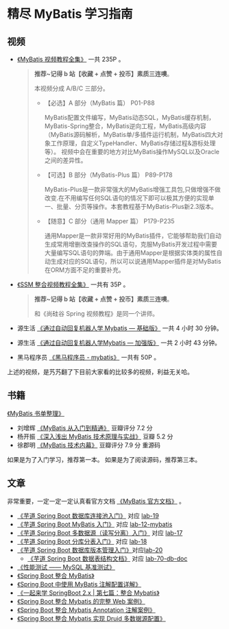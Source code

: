 # 精尽 MyBatis 学习指南

## 视频

- [《MyBatis 视频教程全集》](https://www.bilibili.com/video/av59564271/?pikaqiu) 一共 235P 。

  > **推荐~记得 b 站【收藏 + 点赞 + 投币】素质三连噢**。
  >
  > 本视频分成 A/B/C 三部分。
  >
  > - 【必选】A 部分（MyBatis 篇） P01-P88
  >
  >   MyBatis配置文件编写，MyBatis动态SQL，MyBatis缓存机制，MyBatis-Spring整合，MyBatis逆向工程，MyBatis高级内容（MyBatis源码解析，MyBatis单/多插件运行机制，MyBatis四大对象工作原理，自定义TypeHandler、MyBatis存储过程&游标处理等）。 视频中会在重要的地方对比MyBatis操作MySQL以及Oracle之间的差异性。
  >
  > - 【可选】B 部分（MyBatis-Plus 篇） P89-P178
  >
  >   MyBatis-Plus是一款非常强大的MyBatis增强工具包,只做增强不做改变.在不用编写任何SQL语句的情况下即可以极其方便的实现单一、批量、分页等操作。本套教程基于MyBatis-Plus新2.3版本。
  >
  > - 【随意】C 部分（通用 Mapper 篇） P179-P235
  >
  >   通用Mapper是一款非常好用的MyBatis插件，它能够帮助我们自动生成常用增删改查操作的SQL语句，克服MyBatis开发过程中需要大量编写SQL语句的弊端。由于通用Mapper是根据实体类的属性自动生成对应的SQL语句，所以可以说通用Mapper插件是对MyBatis在ORM方面不足的重要补充。

- [《SSM 整合视频教程全集》](https://www.bilibili.com/video/av59585780/?pikaqiu) 一共有 35P 。

  > **推荐~记得 b 站【收藏 + 点赞 + 投币】素质三连噢**。
  >
  > 和《尚硅谷 Spring 视频教程》是同一个讲师。

- 源生活 [《通过自动回复机器人学 Mybatis — 基础版》](https://www.imooc.com/learn/154) 一共 4 小时 30 分钟。

- 源生活 [《通过自动回复机器人学Mybatis — 加强版》](https://www.imooc.com/learn/260) 一共 2 小时 43 分钟。

- 黑马程序员 [《黑马程序员 - mybatis》](https://www.bilibili.com/video/av17774929) 一共有 50P 。

上述的视频，是艿艿翻了下目前大家看的比较多的视频，利益无关哈。

## 书籍

[《MyBatis 书单整理》](http://www.iocoder.cn/Books/MyBatis-books-recommended)

- 刘增辉 [《MyBatis 从入门到精通》](https://book.douban.com/subject/27074809/) 豆瓣评分 7.2 分
- 杨开振 [《深入浅出 MyBatis 技术原理与实战》](https://book.douban.com/subject/26858114/) 豆瓣 5.2 分
- 徐郡明 [《MyBatis 技术内幕》](https://book.douban.com/subject/27087564/) 豆瓣评分 7.9 分 重源码

如果是为了入门学习，推荐第一本。
如果是为了阅读源码，推荐第三本。

## 文章

非常重要，一定一定一定认真看官方文档 [《MyBatis 官方文档》](http://www.mybatis.org/mybatis-3/zh/index.html) 。

- [《芋道 Spring Boot 数据库连接池入门》](http://www.iocoder.cn/Spring-Boot/datasource-pool/?vip) 对应 [lab-19](https://github.com/YunaiV/SpringBoot-Labs/tree/master/lab-19)
- [《芋道 Spring Boot MyBatis 入门》](http://www.iocoder.cn/Spring-Boot/MyBatis/?vip) 对应 [lab-12-mybatis](https://github.com/YunaiV/SpringBoot-Labs/tree/master/lab-12-mybatis)
- [《芋道 Spring Boot 多数据源（读写分离）入门》](http://www.iocoder.cn/Spring-Boot/dynamic-datasource/?vip) 对应 [lab-17](https://github.com/YunaiV/SpringBoot-Labs/tree/master/lab-17)
- [《芋道 Spring Boot 分库分表入门》](http://www.iocoder.cn/Spring-Boot/sharding-datasource/?vip) 对应 [lab-18](https://github.com/YunaiV/SpringBoot-Labs/tree/master/lab-18)
- [《芋道 Spring Boot 数据库版本管理入门》](http://www.iocoder.cn/Spring-Boot/database-version-control/?vip)对应[lab-20](https://github.com/YunaiV/SpringBoot-Labs/tree/master/lab-20)
  - [《芋道 Spring Boot 数据表结构文档》](http://www.iocoder.cn/Spring-Boot/DB-Doc-screw/?vip) 对应 [lab-70-db-doc](https://github.com/YunaiV/SpringBoot-Labs/tree/master/lab-70-db-doc)
- [《性能测试 —— MySQL 基准测试》](http://www.iocoder.cn/Performance-Testing/MySQL-benchmark/?github)
- [《Spring Boot 整合 MyBatis》](http://www.iocoder.cn/Spring-Boot/didi/spring-boot-mybatis/?svip)
- [《Spring Boot 中使用 MyBatis 注解配置详解》](http://www.iocoder.cn/Spring-Boot/didi/spring-boot-mybatis-annotations/?svip)
- [《一起来学 SpringBoot 2.x | 第七篇：整合 Mybatis》](http://www.iocoder.cn/Spring-Boot/battcn/v2-orm-mybatis/?svip)
- [《Spring Boot 整合 Mybatis 的完整 Web 案例》](http://www.iocoder.cn/Spring-Boot/bysocket/spring-boot-mybatis-with-web-in-action/?svip)
- [《Spring Boot 整合 Mybatis Annotation 注解案例》](http://www.iocoder.cn/Spring-Boot/byscoket/spring-boot-mybatis-annotations-in-action/?svip)
- [《Spring Boot 整合 Mybatis 实现 Druid 多数据源配置》](http://www.iocoder.cn/Spring-Boot/byscoket/spring-boot-mybatis-with-druid?svip)